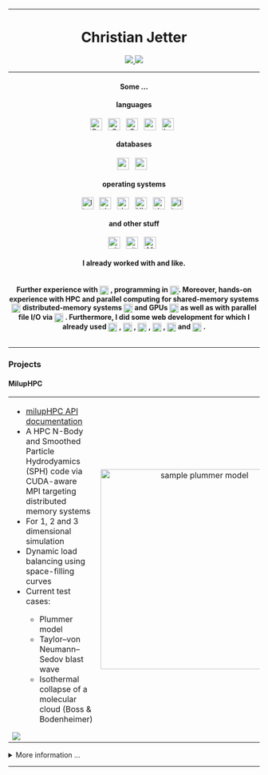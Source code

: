 
-------

<div align="center">

<h1> Christian Jetter </h1>

</div>

<p align="center">
	<a href="https://github.com/MichaelSt98">
		<img src="https://img.shields.io/badge/-GitHub-000?style=for-the-badge&logo=Github&logoColor=white"/>
	</a>
	<a href="https://www.linkedin.com/in/michael-staneker">
		<img src="https://img.shields.io/badge/Linkedin-0A66C2?style=for-the-badge&logo=linkedin&logoColor=white"/>
	</a>
</p>

<!--
<div align="center">
<br>
Currently finishing my master's degree in physics at the <a href="https://uni-tuebingen.de/fakultaeten/mathematisch-naturwissenschaftliche-fakultaet/fachbereiche/physik/institute/astronomie-und-astrophysik/computational-physics/willkommen/">University of Tübingen</a>.
</br>
</div>
-->




-------

<div align="center">
<h4> Some ... </h4>
</div>

<div align="center">
<h4> languages </h4>
</div>

<div align="center">
<p>
<img src="https://img.shields.io/badge/C++-00599C?style=for-the-badge&logo=cplusplus&logoColor=white" alt="C++" align="center" height="24"/>&nbsp;&nbsp;
<img src="https://img.shields.io/badge/C-A8B9CC?style=for-the-badge&logo=c&logoColor=white" alt="C" align="center" height="24"/>&nbsp;&nbsp;
<img src="https://img.shields.io/badge/CUDA-76B900?style=for-the-badge&logo=nvidia&logoColor=white" alt="C" align="center" height="24"/>&nbsp;&nbsp;
<img src="https://img.shields.io/badge/python%20-%2314354C.svg?&style=for-the-badge&logo=python&logoColor=white" alt="python" align="center" height="24"/>&nbsp;&nbsp;
<img src="https://img.shields.io/badge/shell_script%20-%23121011.svg?&style=for-the-badge&logo=gnu-bash&logoColor=white" alt="bash" align="center" height="24"/>&nbsp;&nbsp;
</p>
</div>

<div align="center">
<h4> databases </h4>
</div>

<div align="center">
<p>
<img src="https://img.shields.io/badge/MariaDB-003545?style=for-the-badge&logo=mariadb&logoColor=white" alt="mysql" align="center" height="24"/>&nbsp;&nbsp;
<img src="https://img.shields.io/badge/PostgreSQL-4169E1?style=for-the-badge&logo=postgresql&logoColor=white" alt="mysql" align="center" height="24"/>&nbsp;&nbsp;
</p>
</div>

<div align="center">
<h4> operating systems </h4>
</div>

<div align="center">
<p>
<img src="https://img.shields.io/badge/Linux-FCC624?style=for-the-badge&logo=linux&logoColor=black" alt="linux" align="center" height="24"/>&nbsp;&nbsp;
<img src="https://img.shields.io/badge/(-FCC624?style=for-the-badge&logo=&logoColor=white" alt="(" align="center" height="24"/>&nbsp;&nbsp;
<img src="https://img.shields.io/badge/Debian-A81D33?style=for-the-badge&logo=debian&logoColor=white" alt="debian" align="center" height="24"/>&nbsp;&nbsp;
<img src="https://img.shields.io/badge/Ubuntu-E95420?style=for-the-badge&logo=ubuntu&logoColor=white" alt="Ubuntu" align="center" height="24"/>&nbsp;&nbsp;
<img src="https://img.shields.io/badge/)-FCC624?style=for-the-badge&logo=&logoColor=white" alt=")" align="center" height="24"/>&nbsp;&nbsp;
<img src="https://img.shields.io/badge/MacOS-000000?style=for-the-badge&logo=macos&logoColor=white" alt="linux" align="center" height="24"/>&nbsp;&nbsp;
</p>
</div>

<div align="center">
<h4> and other stuff </h4>
</div>

<div align="center">
<p>
<img src="https://img.shields.io/badge/git-F05032?style=for-the-badge&logo=git&logoColor=white" alt="git" align="center" height="24"/>&nbsp;&nbsp;
<img src="https://img.shields.io/badge/latex-008080?style=for-the-badge&logo=latex&logoColor=white" alt="git" align="center" height="24"/>&nbsp;&nbsp;
<img src="https://img.shields.io/badge/Markdown-000000?style=for-the-badge&logo=markdown&logoColor=white" alt="Markdown" align="center" height="24"/>&nbsp;&nbsp;
</p>
</div>

<div align="center">
<h4> I already worked with and like. </h4>
</div>

<div align="center">
<br>
<b>Further experience with </b> <img src="https://img.shields.io/badge/Windows-0078D6?style=for-the-badge&logo=windows&logoColor=white" alt="Windows" align="center" height="18"/> <b>, programming in </b> <img src="https://img.shields.io/badge/matlab-b25422?style=for-the-badge&logo=Matlab&logoColor=white" alt="Matlab" align="center" height="18"/><b>. Moreover, hands-on experience with HPC and parallel computing for shared-memory systems </b> <img src="https://img.shields.io/badge/openmp-282828?style=for-the-badge&logo=&logoColor=white" alt="OpenMP" align="center" height="18"/> <b> distributed-memory systems </b> <img src="https://img.shields.io/badge/MPI-282828?style=for-the-badge&logo=&logoColor=white" alt="MPI"  align="center" height="18"/> <b> and GPUs </b> <img src="https://img.shields.io/badge/CUDA-76B900?style=for-the-badge&logo=nvidia&logoColor=white" alt="CUDA" align="center" height="18"/> <b> as well as with parallel file I/O via </b> <img src="https://img.shields.io/badge/HDF5-0693e3?style=for-the-badge&logo=&logoColor=white" alt="HDF5" align="center" height="18"/> <b>. Furthermore, I did some web development for which I already used </b> <img src="https://img.shields.io/badge/html5-E34F26?style=for-the-badge&logo=HTML5&logoColor=white" alt="HTML5" align="center" height="18"/> <b>, </b> <img src="https://img.shields.io/badge/CSS3-1572B6?style=for-the-badge&logo=CSS3&logoColor=white" alt="CSS3" align="center" height="18"/> <b>, </b> <img src="https://img.shields.io/badge/javascript-F7DF1E?style=for-the-badge&logo=javascript&logoColor=white" alt="JavaScript" align="center" height="18"/> <b>, </b> <img src="https://img.shields.io/badge/typescript-3178C6?style=for-the-badge&logo=typescript&logoColor=white" alt="TypeScript" align="center" height="18"/> <b>, </b> <img src="https://img.shields.io/badge/Angular-DD0031?style=for-the-badge&logo=Angular&logoColor=white" alt="Angular" align="center" height="18"/> <b> and </b> <img src="https://img.shields.io/badge/PHP-777BB4?style=for-the-badge&logo=PHP&logoColor=white" alt="PHP" align="center" height="18"/> <b>.</b>
</div>

<br>


------------

<h3> Projects </h3>


<h4> MilupHPC </h4>


<table>
  <tr>
    <td valign="top" align="left" width="500">
    <ul>
      <li> <a href="https://michaelst98.github.io/milupHPC/">milupHPC API documentation</a>
      <li>A HPC N-Body and Smoothed Particle Hydrodyamics (SPH) code via CUDA-aware MPI targeting distributed memory systems</li>
      <li>For 1, 2 and 3 dimensional simulation</li>
      <li>Dynamic load balancing using space-filling curves</li>
      <li>Current test cases:</li>
      <ul>
      <li>Plummer model</li>
      <li>Taylor–von Neumann–Sedov blast wave</li>
      <li>Isothermal collapse of a molecular cloud (Boss & Bodenheimer)</li>
	 </ul>
    </ul>
    <a href="https://github.com/MichaelSt98/MilupHPC">
        <img align="center" src="https://github-readme-stats.vercel.app/api/pin/?username=MichaelSt98&repo=MilupHPC" />
      </a>
    </td>
    <td align="center" width="500">
    <img src="gifs/4proc_plummer_dynamic.gif" alt="sample plummer model"  width="400" />
    </td>
  </tr>
</table>


<details>
  <summary>More information ...</summary>
  
This repository aims to implement a **Multi-GPU SPH/NBody algorithm using CUDA aware MPI** by combining ideas from:

* **Single-GPU version inspired/adopted from:**
	* [Miluphcuda](https://github.com/christophmschaefer/miluphcuda) 
	* [An Efficient CUDA Implementation of the Tree-Based Barnes Hut n-Body Algorithm](https://iss.oden.utexas.edu/Publications/Papers/burtscher11.pdf)
	* [Implementation: MichaelSt98/NNS](https://github.com/MichaelSt98/NNS/tree/main/3D/CUDA/CUDA_NBody) CUDA\_NBody
* **Multi-Node (or rather Multi-CPU) version inspired/adopted from:**
	* M. Griebel, S. Knapek, and G. Zumbusch. Numerical Simulation in Molecular Dynamics: Numerics, Algorithms, Parallelization, Applications. 1st. Springer Pub- lishing Company, Incorporated, 2010. isbn: 3642087760
	* [Implementation: MichaelSt98/NNS (branch: MolecularDynamics)](https://github.com/MichaelSt98/NNS/tree/MolecularDynamics/MolecularDynamics/BarnesHutParallel)


* some more samples: each color represents a process, thus a GPU
* **Kepler disk**
	* Kepler disk: four GPUs (hilbert curve)

<img src="gifs/kepler_hilbert_4proc.gif" alt="Plummer"  width="400" />

* **Plummer model**
	* four GPUs with dynamic load balancing every 10th step (top: lebesgue, bottom: hilbert)

<img src="gifs/4proc_plummer_dynamic.gif" alt="Plummer"  width="400" />

* **Taylor–von Neumann–Sedov blast wave**
	* Sedov explosion: one and two GPUs

<img src="gifs/sedov_sample_movie.gif" alt="Sedov"  width="400" />

* **Boss-Bodenheimer: isothermal collapse**
	* one and two GPUs 

<img src="gifs/bb_sample_movie.gif" alt="Boss Bodenheimer"  width="400" />

</details>

------------



<!--
MySQL
<img src="https://img.shields.io/badge/MySQL-4479A1?style=for-the-badge&logo=mysql&logoColor=white" alt="mysql" />&nbsp;&nbsp;

Apache Hadoop
<img src="https://img.shields.io/badge/Apache_Hadoop-66CCFF?style=for-the-badge&logo=apachehadoop&logoColor=white" alt="mysql" />&nbsp;&nbsp;

Linux
<img src="https://img.shields.io/badge/Linux-FCC624?style=for-the-badge&logo=linux&logoColor=black" alt="linux" />&nbsp;&nbsp;

Ubuntu
<img src="https://img.shields.io/badge/Ubuntu-E95420?style=for-the-badge&logo=ubuntu&logoColor=white" alt="Ubuntu" />&nbsp;&nbsp;

Debian
<img src="https://img.shields.io/badge/Debian-A81D33?style=for-the-badge&logo=debian&logoColor=white" alt="debian" />&nbsp;&nbsp;

Macos
<img src="https://img.shields.io/badge/MacOS-000000?style=for-the-badge&logo=macos&logoColor=white" alt="linux" />&nbsp;&nbsp;

Windows
<img src="https://img.shields.io/badge/Windows-0078D6?style=for-the-badge&logo=windows&logoColor=white" alt="Windows" />&nbsp;&nbsp;

C++
<img src="https://img.shields.io/badge/C++-00599C?style=for-the-badge&logo=cplusplus&logoColor=white" alt="C++" />&nbsp;&nbsp;

C
<img src="https://img.shields.io/badge/C-A8B9CC?style=for-the-badge&logo=c&logoColor=white" alt="C" />&nbsp;&nbsp;

CUDA
<img src="https://img.shields.io/badge/CUDA-76B900?style=for-the-badge&logo=nvidia&logoColor=white" alt="C" />&nbsp;&nbsp;

Python
<img src="https://img.shields.io/badge/python%20-%2314354C.svg?&style=for-the-badge&logo=python&logoColor=white" alt="python" />&nbsp;&nbsp;

Shell
<img src="https://img.shields.io/badge/shell_script%20-%23121011.svg?&style=for-the-badge&logo=gnu-bash&logoColor=white" alt="bash" />&nbsp;&nbsp;

Matlab
<img src="https://img.shields.io/badge/matlab-b25422?style=for-the-badge&logo=Matlab&logoColor=white" alt="Matlab" />&nbsp;&nbsp;

CUDA
<img src="https://img.shields.io/badge/CUDA-76B900?style=for-the-badge&logo=nvidia&logoColor=white" alt="C" />&nbsp;&nbsp;

MPI
<img src="https://img.shields.io/badge/MPI-282828?style=for-the-badge&logo=&logoColor=white" alt="MPI" />&nbsp;&nbsp;

OpenMP
<img src="https://img.shields.io/badge/openmp-282828?style=for-the-badge&logo=&logoColor=white" alt="OpenMP" />&nbsp;&nbsp;

VHDL
<img src="https://img.shields.io/badge/VHDL-282828?style=for-the-badge&logo=&logoColor=white" alt="VHDL" />&nbsp;&nbsp;

HDF5
<img src="https://img.shields.io/badge/HDF5-0693e3?style=for-the-badge&logo=&logoColor=white" alt="HDF5" />&nbsp;&nbsp;

HTML5
<img src="https://img.shields.io/badge/html5-E34F26?style=for-the-badge&logo=HTML5&logoColor=white" alt="HTML5" />&nbsp;&nbsp;

CSS3
<img src="https://img.shields.io/badge/CSS3-1572B6?style=for-the-badge&logo=CSS3&logoColor=white" alt="CSS3" />&nbsp;&nbsp;

JavaScript
<img src="https://img.shields.io/badge/javascript-F7DF1E?style=for-the-badge&logo=javascript&logoColor=white" alt="JavaScript" />&nbsp;&nbsp;

TypeScript
<img src="https://img.shields.io/badge/typescript-3178C6?style=for-the-badge&logo=typescript&logoColor=white" alt="TypeScript" />&nbsp;&nbsp;

Angular
<img src="https://img.shields.io/badge/Angular-DD0031?style=for-the-badge&logo=Angular&logoColor=white" alt="Angular" />&nbsp;&nbsp;

PHP
<img src="https://img.shields.io/badge/PHP-777BB4?style=for-the-badge&logo=PHP&logoColor=white" alt="PHP" />&nbsp;&nbsp;

git
<img src="https://img.shields.io/badge/git-F05032?style=for-the-badge&logo=git&logoColor=white" alt="git" />&nbsp;&nbsp;

latex
<img src="https://img.shields.io/badge/latex-008080?style=for-the-badge&logo=latex&logoColor=white" alt="git" />&nbsp;&nbsp;

markdown
<img src="https://img.shields.io/badge/Markdown-000000?style=for-the-badge&logo=markdown&logoColor=white" alt="Markdown" />&nbsp;&nbsp;

Jetbrains
<img src="https://img.shields.io/badge/jetbrains-000000?style=for-the-badge&logo=jetbrains&logoColor=white" alt="git" />&nbsp;&nbsp;

slack
<img src="https://img.shields.io/badge/slack-4A154B?style=for-the-badge&logo=slack&logoColor=white" alt="git" />&nbsp;&nbsp;

GitHub
<img src="https://img.shields.io/badge/-GitHub-000?style=for-the-badge&logo=Github&logoColor=white"/>&nbsp;&nbsp;

Vim
<img src="https://img.shields.io/badge/vim-019733?style=for-the-badge&logo=vim&logoColor=white"/>&nbsp;&nbsp;
-->
